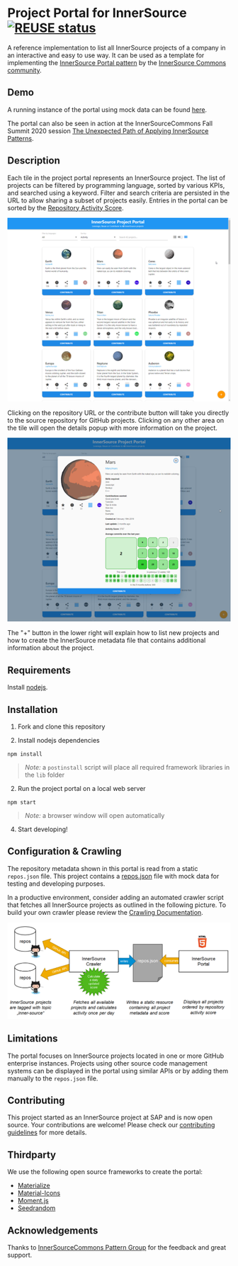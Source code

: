 # Project Portal for InnerSource [![REUSE status](https://api.reuse.software/badge/github.com/SAP/project-portal-for-innersource)](https://api.reuse.software/info/github.com/SAP/project-portal-for-innersource)

A reference implementation to list all InnerSource projects of a company in an interactive and easy to use way.
It can be used as a template for implementing the [InnerSource Portal pattern](https://patterns.innersourcecommons.org/p/innersource-portal) by the [InnerSource Commons community](http://innersourcecommons.org/).

## Demo

A running instance of the portal using mock data can be found [here](https://sap.github.io/project-portal-for-innersource/index.html).

The portal can also be seen in action at the InnerSourceCommons Fall Summit 2020 session [The Unexpected Path of Applying InnerSource Patterns](https://www.youtube.com/watch?v=6r9QOw9dcQo).

## Description

Each tile in the project portal represents an InnerSource project. The list of projects can be filtered by programming language, sorted by various KPIs, and searched using a keyword.
Filter and search criteria are persisted in the URL to allow sharing a subset of projects easily. Entries in the portal can be sorted by the [Repository Activity Score](https://patterns.innersourcecommons.org/p/repository-activity-score).

![Overview](docs/overview.png)

Clicking on the repository URL or the contribute button will take you directly to the source repository for GitHub projects.
Clicking on any other area on the tile will open the details popup with more information on the project.

![Details](docs/details.png)

The "+" button in the lower right will explain how to list new projects and how to create the InnerSource metadata file that contains additional information about the project.

## Requirements

Install [nodejs](https://nodejs.org/en/).

## Installation

1. Fork and clone this repository

2. Install nodejs dependencies

``` shell script
npm install
```

> *Note:* a `postinstall` script will place all required framework libraries in the `lib` folder

2. Run the project portal on a local web server

``` shell script
npm start
```

> *Note:* a browser window will open automatically

4. Start developing!

## Configuration & Crawling

The repository metadata shown in this portal is read from a static `repos.json` file. This project contains a [repos.json](repos.json) file with mock data for testing and developing purposes.

In a productive environment, consider adding an automated crawler script that fetches all InnerSource projects as outlined in the following picture. To build your own crawler please review the [Crawling Documentation](docs/CRAWLING.md).

![Crawling InnerSource projects](docs/ecosystem.png)

## Limitations

The portal focuses on InnerSource projects located in one or more GitHub enterprise instances. Projects using other source code management systems can be displayed in the portal using similar APIs or by adding them manually to the `repos.json` file.  

## Contributing

This project started as an InnerSource project at SAP and is now open source. Your contributions are welcome!
Please check our [contributing guidelines](CONTRIBUTING.md) for more details.

## Thirdparty

We use the following open source frameworks to create the portal:

* [Materialize](https://materializecss.com/)
* [Material-Icons](https://www.npmjs.com/package/material-icons)
* [Moment.js](https://momentjs.com/)
* [Seedrandom](https://github.com/davidbau/seedrandom)

## Acknowledgements

Thanks to [InnerSourceCommons Pattern Group](https://github.com/InnerSourceCommons/InnerSourcePatterns) for the feedback and great support.
